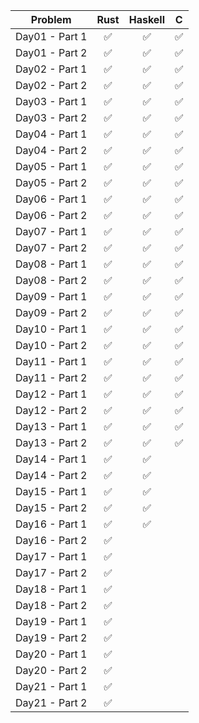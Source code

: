| Problem| Rust| Haskell| C|
| :---: | :---: | :---: | :---: |
| Day01 - Part 1 | ✅ | ✅ | ✅ |
| Day01 - Part 2 | ✅ | ✅ | ✅ |
| Day02 - Part 1 | ✅ | ✅ | ✅ |
| Day02 - Part 2 | ✅ | ✅ | ✅ |
| Day03 - Part 1 | ✅ | ✅ | ✅ |
| Day03 - Part 2 | ✅ | ✅ | ✅ |
| Day04 - Part 1 | ✅ | ✅ | ✅ |
| Day04 - Part 2 | ✅ | ✅ | ✅ |
| Day05 - Part 1 | ✅ | ✅ | ✅ |
| Day05 - Part 2 | ✅ | ✅ | ✅ |
| Day06 - Part 1 | ✅ | ✅ | ✅ |
| Day06 - Part 2 | ✅ | ✅ | ✅ |
| Day07 - Part 1 | ✅ | ✅ | ✅ |
| Day07 - Part 2 | ✅ | ✅ | ✅ |
| Day08 - Part 1 | ✅ | ✅ | ✅ |
| Day08 - Part 2 | ✅ | ✅ | ✅ |
| Day09 - Part 1 | ✅ | ✅ | ✅ |
| Day09 - Part 2 | ✅ | ✅ | ✅ |
| Day10 - Part 1 | ✅ | ✅ | ✅ |
| Day10 - Part 2 | ✅ | ✅ | ✅ |
| Day11 - Part 1 | ✅ | ✅ | ✅ |
| Day11 - Part 2 | ✅ | ✅ | ✅ |
| Day12 - Part 1 | ✅ | ✅ | ✅ |
| Day12 - Part 2 | ✅ | ✅ | ✅ |
| Day13 - Part 1 | ✅ | ✅ | ✅ |
| Day13 - Part 2 | ✅ | ✅ | ✅ |
| Day14 - Part 1 | ✅ | ✅ |   |
| Day14 - Part 2 | ✅ | ✅ |   |
| Day15 - Part 1 | ✅ | ✅ |   |
| Day15 - Part 2 | ✅ | ✅ |   |
| Day16 - Part 1 | ✅ | ✅ |   |
| Day16 - Part 2 | ✅ |   |   |
| Day17 - Part 1 | ✅ |   |   |
| Day17 - Part 2 | ✅ |   |   |
| Day18 - Part 1 | ✅ |   |   |
| Day18 - Part 2 | ✅ |   |   |
| Day19 - Part 1 | ✅ |   |   |
| Day19 - Part 2 | ✅ |   |   |
| Day20 - Part 1 | ✅ |   |   |
| Day20 - Part 2 | ✅ |   |   |
| Day21 - Part 1 | ✅ |   |   |
| Day21 - Part 2 | ✅ |   |   |

